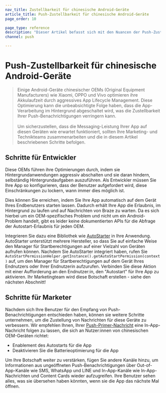 ```yaml
---
nav_title: Zustellbarkeit für chinesische Android-Geräte
article_title: Push-Zustellbarkeit für chinesische Android-Geräte
page_order: 10

page_type: reference
description: "Dieser Artikel befasst sich mit den Nuancen der Push-Zustellbarkeit, die Sie beachten sollten, wenn Sie Nutzer auf Android-Geräten chinesischer OEMs ansprechen."
channel: push

---
```


# Push-Zustellbarkeit für chinesische Android-Geräte

> Einige Android-Geräte chinesischer OEMs (Original Equipment Manufacturers) wie Xiaomi, OPPO und Vivo optimieren ihre Akkulaufzeit durch aggressives App Lifecycle Management. Diese Optimierung kann die unbeabsichtigte Folge haben, dass die App-Verarbeitung im Hintergrund abgeschaltet wird, was die Zustellbarkeit Ihrer Push-Benachrichtigungen verringern kann.<br><br>Um sicherzustellen, dass die Messaging-Leistung Ihrer App auf diesen Geräten wie erwartet funktioniert, sollten Ihre Marketing- und Technikteams zusammenarbeiten und die in diesem Artikel beschriebenen Schritte befolgen.

## Schritte für Entwickler
Diese OEMs führen ihre Optimierungen durch, indem sie Hintergrundanwendungen aggressiv abschalten und sie daran hindern, selbständig Hintergrundaufgaben auszuführen. Als Entwickler müssen Sie Ihre App so konfigurieren, dass der Benutzer aufgefordert wird, diese Einschränkungen zu lockern, wann immer dies möglich ist.

Dies können Sie erreichen, indem Sie Ihre App automatisch auf dem Gerät Ihres Endbenutzers starten lassen. Dadurch erhält Ihre App die Erlaubnis, im Hintergrund zu laufen und auf Nachrichten von Braze zu warten. Da es sich hierbei um ein OEM-spezifisches Problem und nicht um ein Android-Problem handelt, gibt es leider keine dokumentierten APIs für die Abfrage der Autostart-Erlaubnis für jeden OEM.

Integrieren Sie dazu eine Bibliothek wie [AutoStarter](https://github.com/judemanutd/AutoStarter) in Ihre Anwendung. AutoStarter unterstützt mehrere Hersteller, so dass Sie auf einfache Weise den Manager für Startberechtigungen auf einer Vielzahl von Geräten aufrufen können. Nachdem Sie AutoStarter integriert haben, rufen Sie `AutoStartPermissionHelper.getInstance().getAutoStartPermission(context)` auf, um den Manager für Startberechtigungen auf dem Gerät Ihres Endnutzers oder Ihrer Endnutzerin aufzurufen. Verbinden Sie diese Aktion mit einer Aufforderung an den Endnutzer:in, den "Autostart" für Ihre App zu aktivieren. Ihr Marketingteam wird diese Botschaft erstellen - siehe den nächsten Abschnitt!

## Schritte für Marketer
Nachdem sich Ihre Benutzer für den Empfang von Push-Benachrichtigungen entschieden haben, können sie weitere Schritte unternehmen, um die Zustellung von Nachrichten für diese Geräte zu verbessern. Wir empfehlen Ihnen, Ihrer [Push-Primer-Nachricht]({{site.baseurl}}/user_guide/message_building_by_channel/push/best_practices/push_primer_messages/) eine In-App-Nachricht folgen zu lassen, die sich an Nutzer:innen von chinesischen OEM-Geräten richtet:

- Enablement des Autostarts für die App
- Deaktivieren Sie die Batterieoptimierung für die App

Um Ihre Botschaft weiter zu verstärken, fügen Sie andere Kanäle hinzu, um Informationen aus ungeöffneten Push-Benachrichtigungen über Out-of-App-Kanäle wie SMS, WhatsApp und LINE und In-App-Kanäle wie In-App-Nachrichten und Content Cards wieder aufzugreifen. Ihre Benutzer sehen alles, was sie übersehen haben könnten, wenn sie die App das nächste Mal öffnen.